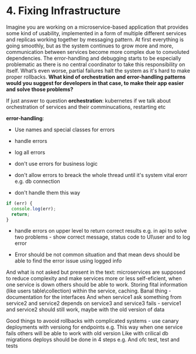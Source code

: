 # 4. Fixing Infrastructure

Imagine you are working on a microservice-based application that provides some kind of usability, implemented in a form of multiple different services and replicas working together by messaging pattern. At first everything is going smoothly, but as the system continues to grow more and more, communication between services become more complex due to convoluted dependencies. The error-handling and debugging starts to be especially problematic as there is no central coordinator to take this responsibility on itself. What’s even worse, partial failures halt the system as it's hard to make proper rollbacks.
**What kind of orchestration and error-handling patterns would you suggest for developers in that case, to make their app easier and solve those problems?**

If just answer to question
**orchestration**: kubernetes if we talk about orchestration of services and their comminucations, restarting etc

**error-handling**:

- Use names and special classes for errors

- handle errors

- log all errors

- don't use errors for business logic

- don't allow errors to breack the whole thread until it's system vital erorr e.g. db connection

- don't handle them this way

```js
if (err) {
  console.log(err);
  return;
}
```

- handle errors on upper level to return correct results e.g. in api to solve two problems - show correct message, status code to UI\user and to log error

- Error should be not common situation and that mean devs should be able to find the error issue using logged info

And what is not asked but present in the text:
microservices are supposed to reduce complexity and make services more or less self-eficient, when one service is down others should be able to work.
Storing fital information (like users table\collection) within the service, caching.
Banal thing - documentation for the interfaces
And when service1 ask something from service2 and service2 depends on service3 and service3 fails - service1 and service2 should still work, maybe with the old version of data

Good things to avooid rollbacks with complicated systems - use canary deployments with versiong for endpoints e.g.
This way when one service fails others will be able to work with old version
Like with crilical db migrations deploys should be done in 4 steps e.g.
And ofc test, test and tests